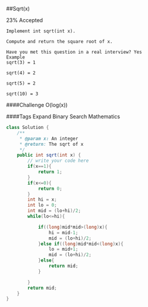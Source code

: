##Sqrt(x)

23% Accepted

	Implement int sqrt(int x).

	Compute and return the square root of x.

	Have you met this question in a real interview? Yes
	Example
	sqrt(3) = 1

	sqrt(4) = 2

	sqrt(5) = 2

	sqrt(10) = 3

####Challenge
O(log(x))

####Tags Expand
Binary Search Mathematics

```java
class Solution {
    /**
     * @param x: An integer
     * @return: The sqrt of x
     */
    public int sqrt(int x) {
        // write your code here
        if(x==1){
            return 1;
        }
        if(x<=0){
            return 0;
        }
        int hi = x;
        int lo = 0;
        int mid = (lo+hi)/2;
        while(lo<=hi){

            if((long)mid*mid>(long)x){
                hi = mid-1;
                mid = (lo+hi)/2;
            }else if((long)mid*mid<(long)x){
                lo = mid+1;
                mid = (lo+hi)/2;
            }else{
                return mid;
            }

        }
        return mid;
    }
}
```
